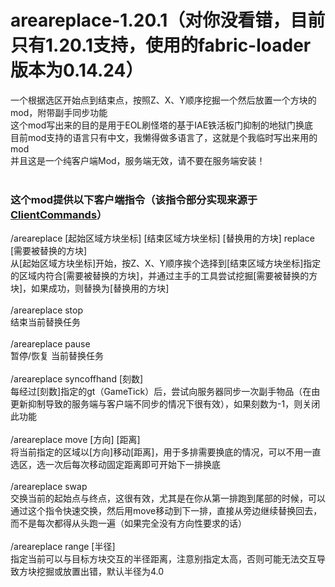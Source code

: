 # areareplace-1.20.1（对你没看错，目前只有1.20.1支持，使用的fabric-loader版本为0.14.24）
一个根据选区开始点到结束点，按照Z、X、Y顺序挖掘一个然后放置一个方块的mod，附带副手同步功能</br>
这个mod写出来的目的是用于EOL刷怪塔的基于IAE铁活板门抑制的地狱门换底</br>
目前mod支持的语言只有中文，我懒得做多语言了，这就是个我临时写出来用的mod</br>
并且这是一个纯客户端Mod，服务端无效，请不要在服务端安装！</br>
</br>
### 这个mod提供以下客户端指令（该指令部分实现来源于[ClientCommands](https://github.com/Earthcomputer/clientcommands/blob/1.20.1/)）
/areareplace \[起始区域方块坐标\] \[结束区域方块坐标\] \[替换用的方块\] replace \[需要被替换的方块\]</br>
从\[起始区域方块坐标\]开始，按Z、X、Y顺序挨个选择到\[结束区域方块坐标\]指定的区域内符合\[需要被替换的方块\]，并通过主手的工具尝试挖掘\[需要被替换的方块\]，如果成功，则替换为\[替换用的方块\]</br>
</br>
/areareplace stop</br>
结束当前替换任务</br>
</br>
/areareplace pause</br>
暂停/恢复 当前替换任务</br>
</br>
/areareplace syncoffhand \[刻数\]</br>
每经过\[刻数\]指定的gt（GameTick）后，尝试向服务器同步一次副手物品（在由更新抑制导致的服务端与客户端不同步的情况下很有效），如果刻数为-1，则关闭此功能</br>
</br>
/areareplace move \[方向\] \[距离\]</br>
将当前指定的区域以\[方向\]移动\[距离\]，用于多排需要换底的情况，可以不用一直选区，选一次后每次移动固定距离即可开始下一排换底</br>
</br>
/areareplace swap</br>
交换当前的起始点与终点，这很有效，尤其是在你从第一排跑到尾部的时候，可以通过这个指令快速交换，然后用move移动到下一排，直接从旁边继续替换回去，而不是每次都得从头跑一遍（如果完全没有方向性要求的话）</br>
</br>
/areareplace range \[半径\]</br>
指定当前可以与目标方块交互的半径距离，注意别指定太高，否则可能无法交互导致方块挖掘或放置出错，默认半径为4.0</br>
